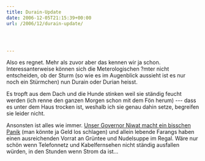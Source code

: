 ```yaml
---
title: Durain-Update
date: 2006-12-05T21:15:39+00:00
url: /2006/12/durain-update/




---
```

Also es regnet. Mehr als zuvor aber das kennen wir ja schon. Interessanterweise können sich die Meterologischen ?mter nicht entscheiden, ob der Sturm (so wie es im Augenblick aussieht ist es nur noch ein Stürmchen) nun Durain oder Durian heisst.

Es tropft aus dem Dach und die Hunde stinken weil sie ständig feucht werden (ich renne den ganzen Morgen schon mit dem Fön herum) --- dass es unter dem Haus trocken ist, weshalb ich sie genau dahin setze, begreifen sie leider nicht.

Ansonsten ist alles wie immer. [Unser Governor Niwat macht ein bisschen Panik][1] (man könnte ja Geld los schlagen) und allein lebende Farangs haben einen ausreichenden Vorrat an Grüntee und Nudelsuppe im Regal. Wäre nur schön wenn Telefonnetz und Kabelfernsehen nicht ständig ausfallen würden, in den Stunden wenn Strom da ist...

 [1]: http://www.nationmultimedia.com/breakingnews/read.php?newsid=30020795
